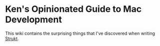 # Ken's Opinionated Guide to Mac Development

This wiki contains the surprising things that I've discovered when writing [Strukt](https://freerobotcollective.com).
